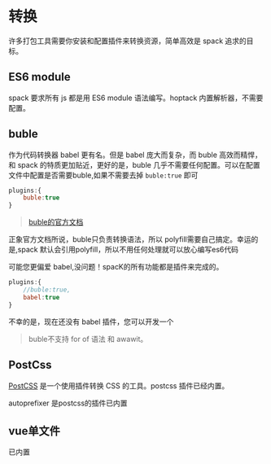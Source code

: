 # 转换
许多打包工具需要你安装和配置插件来转换资源，简单高效是 spack 追求的目标。

## ES6 module
spack 要求所有 js 都是用 ES6 module 语法编写。hoptack 内置解析器，不需要配置。 

## buble 

作为代码转换器 babel 更有名。但是 babel 庞大而复杂，而 buble 高效而精悍，和 spack 的特质更加贴近，更好的是，buble 几乎不需要任何配置。可以在配置文件中配置是否需要buble,如果不需要去掉  ` buble:true ` 即可

``` js
plugins:{
	buble:true
}
```
> [buble的官方文档](https://buble.surge.sh/guide/)

正象官方文档所说，buble只负责转换语法，所以 polyfill需要自己搞定。幸运的是,spack 默认会引用polyfill，所以不用任何处理就可以放心编写es6代码

可能您更偏爱 babel,没问题！spacK的所有功能都是插件来完成的。
``` js
plugins:{
	//buble:true,
	babel:true
}
```
不幸的是，现在还没有 babel 插件，您可以开发一个
> buble不支持 for of 语法 和 awawit。
> 
## PostCss
[PostCSS](http://postcss.org/) 是一个使用插件转换 CSS 的工具。postcss 插件已经内置。

autoprefixer 是postcss的插件已内置

## vue单文件
已内置
 
